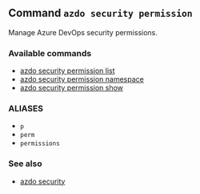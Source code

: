 ## Command `azdo security permission`

Manage Azure DevOps security permissions.

### Available commands

* [azdo security permission list](./azdo_security_permission_list.md)
* [azdo security permission namespace](./azdo_security_permission_namespace.md)
* [azdo security permission show](./azdo_security_permission_show.md)

### ALIASES

- `p`
- `perm`
- `permissions`

### See also

* [azdo security](./azdo_security.md)
